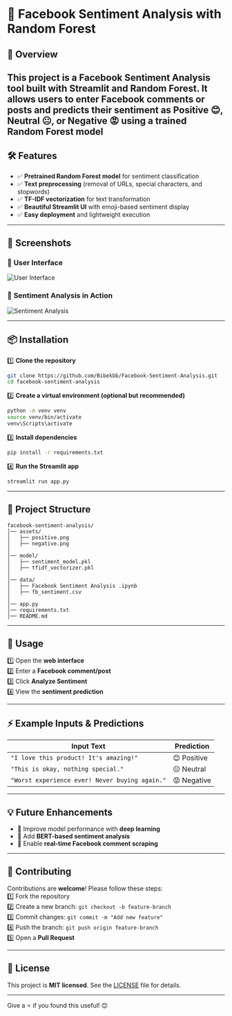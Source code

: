 # 📌 Facebook Sentiment Analysis with Random Forest  
 

## 🚀 Overview  

This project is a **Facebook Sentiment Analysis** tool built with **Streamlit** and **Random Forest**. It allows users to enter Facebook comments or posts and predicts their sentiment as **Positive 😊, Neutral 😐, or Negative 😡** using a trained **Random Forest model** 
---

## 🛠️ Features  

- ✅ **Pretrained Random Forest model** for sentiment classification  
- ✅ **Text preprocessing** (removal of URLs, special characters, and stopwords)  
- ✅ **TF-IDF vectorization** for text transformation  
- ✅ **Beautiful Streamlit UI** with emoji-based sentiment display  
- ✅ **Easy deployment** and lightweight execution  

---

## 📸 Screenshots  

### 🔹 **User Interface**  
![User Interface](assets/natural.png)
 

### 🔹 **Sentiment Analysis in Action**  
![Sentiment Analysis](images/positive.png)  

---

## 📦 Installation  

1️⃣ **Clone the repository**  
```bash
git clone https://github.com/Bibekbb/Facebook-Sentiment-Analysis.git
cd facebook-sentiment-analysis
```  

2️⃣ **Create a virtual environment (optional but recommended)**  
```bash
python -m venv venv
source venv/bin/activate  
venv\Scripts\activate      
```  

3️⃣ **Install dependencies**  
```bash
pip install -r requirements.txt
```  

4️⃣ **Run the Streamlit app**  
```bash
streamlit run app.py
```  

---

## 📁 Project Structure  

```
facebook-sentiment-analysis/
│── assets/                    
│   ├── positive.png
│   ├── negative.png
│
│── model/                    
│   ├── sentiment_model.pkl 
│   ├── tfidf_vectorizer.pkl
│
│── data/                    
│   ├── Facebook Sentiment Analysis .ipynb
│   ├── fb_sentiment.csv
│
│── app.py                     
│── requirements.txt            
│── README.md            
```

---

## 🎯 Usage  

1️⃣ Open the **web interface**  
2️⃣ Enter a **Facebook comment/post**  
3️⃣ Click **Analyze Sentiment**  
4️⃣ View the **sentiment prediction**  

---

## ⚡ Example Inputs & Predictions  

| Input Text | Prediction |
|------------|------------|
| `"I love this product! It's amazing!"` | 😊 Positive |
| `"This is okay, nothing special."` | 😐 Neutral |
| `"Worst experience ever! Never buying again."` | 😡 Negative |


---

## 💡 Future Enhancements  

- 🔹 Improve model performance with **deep learning**  
- 🔹 Add **BERT-based sentiment analysis**  
- 🔹 Enable **real-time Facebook comment scraping**  

---

## 🤝 Contributing  

Contributions are **welcome**! Please follow these steps:  
1️⃣ Fork the repository  
2️⃣ Create a new branch: `git checkout -b feature-branch`  
3️⃣ Commit changes: `git commit -m "Add new feature"`  
4️⃣ Push the branch: `git push origin feature-branch`  
5️⃣ Open a **Pull Request**  

---

## 📜 License  

This project is **MIT licensed**. See the [LICENSE](LICENSE) file for details.  

---

Give a ⭐ if you found this useful! 😊  
